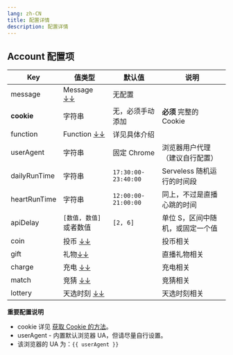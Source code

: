 ```yaml
---
lang: zh-CN
title: 配置详情
description: 配置详情
---
```


## Account 配置项

| Key          | 值类型                              | 默认值              | 说明                             |
| ------------ | ----------------------------------- | ------------------- | -------------------------------- |
| message      | Message [↓↓](./message.md)          | 无配置              |                                  |
| **cookie**   | 字符串                              | 无，必须手动添加    | **必须** 完整的 Cookie           |
| function     | Function [↓↓](./functions.md)       | 详见具体介绍        |                                  |
| userAgent    | 字符串                              | 固定 Chrome         | 浏览器用户代理 （建议自行配置）  |
| dailyRunTime | 字符串                              | `17:30:00-23:40:00` | Serveless 随机运行的时间段       |
| heartRunTime | 字符串                              | `12:00:00-21:00:00` | 同上，不过是直播心跳的时间       |
| apiDelay     | `[数值, 数值]`或者数值              | `[2, 6]`            | 单位 S，区间中随机，或固定一个值 |
| coin         | 投币 [↓↓](./functions#投币)         |                     | 投币相关                         |
| gift         | 礼物[↓↓](./functions#直播间礼物)    |                     | 直播礼物相关                     |
| charge       | 充电 [↓↓](./functions#充电)         |                     | 充电相关                         |
| match        | 竞猜 [↓↓](./functions#竞猜)         |                     | 竞猜相关                         |
| lottery      | 天选时刻 [↓↓](./functions#天选时刻) |                     | 天选时刻相关                     |

**重要配置说明**

- cookie 详见 [获取 Cookie 的方法](./get_value.md#获取-cookie-的方法)。
- userAgent - 内置默认浏览器 UA，但请尽量自行设置。
- 该浏览器的 UA 为：<code>{{ userAgent }}</code>

<script setup>
import { ref } from "vue";

const userAgent = ref(window.navigator.userAgent)
</script>
